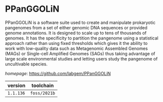 # PPanGGOLiN

PPanGGOLiN is a software suite used to create and manipulate prokaryotic pangenomes from a set of either genomic DNA sequences or provided genome annotations. It is designed to scale up to tens of thousands of genomes. It has the specificity to partition the pangenome using a statistical approach rather than using fixed thresholds which gives it the ability to work with low-quality data such as Metagenomic Assembled Genomes (MAGs) or Single-cell Amplified Genomes (SAGs) thus taking advantage of large scale environmental studies and letting users study the pangenome of uncultivable species.

*homepage*: <https://github.com/labgem/PPanGGOLiN>

version | toolchain
--------|----------
``1.1.136`` | ``foss/2021b``
